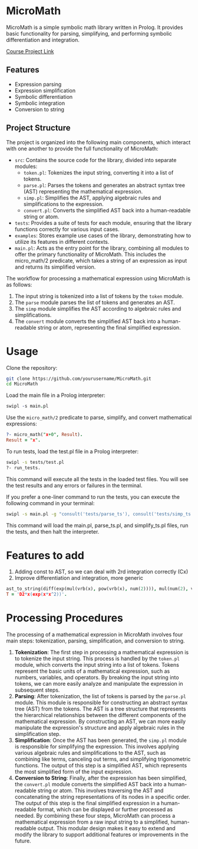 # MicroMath

MicroMath is a simple symbolic math library written in Prolog. It provides basic functionality for parsing, simplifying, and performing symbolic differentiation and integration.

[Course Project Link](https://wiki.ubc.ca/Course:CPSC312-2023/Projects#MicroMath)

## Features

- Expression parsing
- Expression simplification
- Symbolic differentiation
- Symbolic integration
- Conversion to string

## Project Structure

The project is organized into the following main components, which interact with one another to provide the full functionality of MicroMath:

- `src`: Contains the source code for the library, divided into separate modules:
    - `token.pl`: Tokenizes the input string, converting it into a list of tokens.
    - `parse.pl`: Parses the tokens and generates an abstract syntax tree (AST) representing the mathematical expression.
    - `simp.pl`: Simplifies the AST, applying algebraic rules and simplifications to the expression.
    - `convert.pl`: Converts the simplified AST back into a human-readable string or atom.
- `tests`: Provides a suite of tests for each module, ensuring that the library functions correctly for various input cases.
- `examples`: Stores example use cases of the library, demonstrating how to utilize its features in different contexts.
- `main.pl`: Acts as the entry point for the library, combining all modules to offer the primary functionality of MicroMath. This includes the micro_math/2 predicate, which takes a string of an expression as input and returns its simplified version.

The workflow for processing a mathematical expression using MicroMath is as follows:

1. The input string is tokenized into a list of tokens by the `token` module.
2. The `parse` module parses the list of tokens and generates an AST.
3. The `simp` module simplifies the AST according to algebraic rules and simplifications.
4. The `convert` module converts the simplified AST back into a human-readable string or atom, representing the final simplified expression.

# Usage

Clone the repository:
```bash
git clone https://github.com/yourusername/MicroMath.git
cd MicroMath
```
Load the main file in a Prolog interpreter:
```Prolog
swipl -s main.pl
```
Use the `micro_math/2` predicate to parse, simplify, and convert mathematical expressions:
```prolog
?- micro_math("x+0", Result).
Result = "x".
```
To run tests, load the test.pl file in a Prolog interpreter:
```bash
swipl -s tests/test.pl
?- run_tests.
```
This command will execute all the tests in the loaded test files. You will see the test results and any errors or failures in the terminal.

If you prefer a one-liner command to run the tests, you can execute the following command in your terminal:

```bash
swipl -s main.pl -g "consult('tests/parse_ts'), consult('tests/simp_ts'), run_tests, halt"
```
This command will load the main.pl, parse_ts.pl, and simplify_ts.pl files, run the tests, and then halt the interpreter.

# Features to add
1. Adding const to AST, so we can deal with 2rd integration correctly (Cx)
2. Improve differentiation and integration, more generic 
```Prolog
ast_to_string(diff(exp(mul(vrb(x), pow(vrb(x), num(2)))), mul(num(2), vrb(x))),  T).
T = 'D2*x(exp(x*x^2))'.
```

# Processing Procedures

The processing of a mathematical expression in MicroMath involves four main steps: tokenization, parsing, simplification, and conversion to string.

1. **Tokenization**: The first step in processing a mathematical expression is to tokenize the input string. This process is handled by the `token.pl` module, which converts the input string into a list of tokens. Tokens represent the basic units of a mathematical expression, such as numbers, variables, and operators. By breaking the input string into tokens, we can more easily analyze and manipulate the expression in subsequent steps.
2. **Parsing**: After tokenization, the list of tokens is parsed by the `parse.pl` module. This module is responsible for constructing an abstract syntax tree (AST) from the tokens. The AST is a tree structure that represents the hierarchical relationships between the different components of the mathematical expression. By constructing an AST, we can more easily manipulate the expression's structure and apply algebraic rules in the simplification step.
3. **Simplification**: Once the AST has been generated, the `simp.pl` module is responsible for simplifying the expression. This involves applying various algebraic rules and simplifications to the AST, such as combining like terms, canceling out terms, and simplifying trigonometric functions. The output of this step is a simplified AST, which represents the most simplified form of the input expression.
4. **Conversion to String**: Finally, after the expression has been simplified, the `convert.pl` module converts the simplified AST back into a human-readable string or atom. This involves traversing the AST and concatenating the string representations of its nodes in a specific order. The output of this step is the final simplified expression in a human-readable format, which can be displayed or further processed as needed.
By combining these four steps, MicroMath can process a mathematical expression from a raw input string to a simplified, human-readable output. This modular design makes it easy to extend and modify the library to support additional features or improvements in the future.

